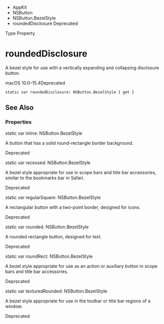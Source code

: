 

- AppKit
- NSButton
- NSButton.BezelStyle
-  roundedDisclosure Deprecated

Type Property

# roundedDisclosure

A bezel style for use with a vertically expanding and collapsing disclosure button.

macOS 10.0–15.4Deprecated

``` source
static var roundedDisclosure: NSButton.BezelStyle { get }
```

## See Also

### Properties

static var inline: NSButton.BezelStyle

A button that has a solid round-rectangle border background.

Deprecated

static var recessed: NSButton.BezelStyle

A bezel style appropriate for use in scope bars and title bar accessories, similar to the bookmarks bar in Safari.

Deprecated

static var regularSquare: NSButton.BezelStyle

A rectangular button with a two-point border, designed for icons.

Deprecated

static var rounded: NSButton.BezelStyle

A rounded rectangle button, designed for text.

Deprecated

static var roundRect: NSButton.BezelStyle

A bezel style appropriate for use as an action or auxiliary button in scope bars and title bar accessories.

Deprecated

static var texturedRounded: NSButton.BezelStyle

A bezel style appropriate for use in the toolbar or title bar regions of a window.

Deprecated

